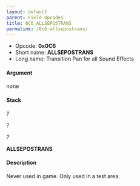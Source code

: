 ```yaml
---
layout: default
parent: Field Opcodes
title: 0C6_ALLSEPOSTRANS
permalink: /0c6-allsepostrans/
---
```


-   Opcode: **0x0C6**
-   Short name: **ALLSEPOSTRANS**
-   Long name: Transition Pan for all Sound Effects

#### Argument

none

#### Stack

  
*?*

*?*

*?*

**ALLSEPOSTRANS**

#### Description

Never used in game. Only used in a test area.
